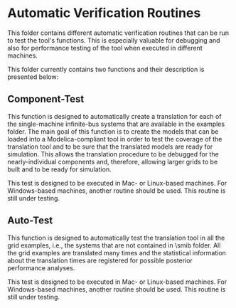 # Automatic Verification Routines

This folder contains different automatic verification routines that can be run to test the tool's functions. This is especially valuable for debugging and also for performance testing of the tool when executed in different machines.

This folder currently contains two functions and their description is presented below:

## Component-Test

This function is designed to automatically create a translation for each of the single-machine infinite-bus systems that are available in the examples folder. The main goal of this function is to create the models that can be loaded into a Modelica-compliant tool in order to test the coverage of the translation tool and to be sure that the translated models are ready for simulation. This allows the translation procedure to be debugged for the nearly-individual components and, therefore, allowing larger grids to be built and to be ready for simulation.

This test is designed to be executed in Mac- or Linux-based machines. For Windows-based machines, another routine should be used. This routine is still under testing.


## Auto-Test

This function is designed to automatically test the translation tool in all the grid examples, i.e., the systems that are not contained in \smib folder. All the grid examples are translated many times and the statistical information about the translation times are registered for possible posterior performance analyses.

This test is designed to be executed in Mac- or Linux-based machines. For Windows-based machines, another routine should be used. This routine is still under testing.

